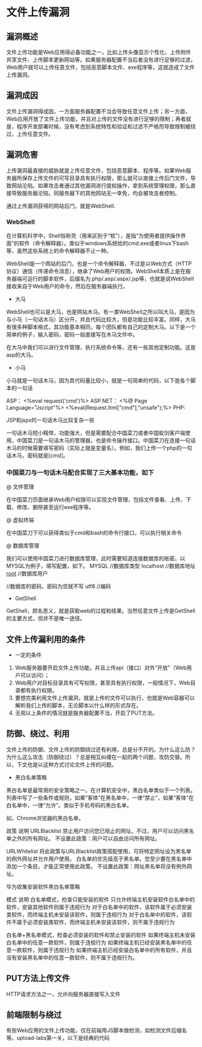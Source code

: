 # 文件上传漏洞

## 漏洞概述

文件上传功能是Web应用得必备功能之一，比如上传头像显示个性化、上传附件共享文件、上传脚本更新网站等。如果服务器配置不当后者没有进行足够的过滤，Web用户就可以上传任意文件，包括恶意脚本文件、exe程序等，这就造成了文件上传漏洞。

## 漏洞成因

文件上传漏洞得成因，一方面服务器配置不当会导致任意文件上传；另一方面，Web应用开放了文件上传功能，并且对上传的文件没有进行足够的限制；再者就是，程序开发部署时候，没有考虑到系统特性和验证和过滤不严格而导致限制被绕过，上传任意文件。

## 漏洞危害

上传漏洞最直接的威胁就是上传任意文件，包括恶意脚本、程序等。如果Web服务器所保存上传文件的可写目录具有执行权限，那么就可以直接上传后门文件，导致网站沦陷。如果攻击者通过其他漏洞进行提权操作，拿到系统管理权限，那么直接导致服务器沦陷。同服务器下的其他网站无一幸免，均会被攻击者控制。

通过上传漏洞获得的网站后门，就是WebShell.

### WebShell

在计算机科学中，Shell俗称壳（用来区别于“核”），是指“为使用者提供操作界面”的软件（命令解释器）。类似于windows系统给的cmd.exe或者linux下bash等，虽然这些系统上的命令解释器不止一种。

WebShell是一个网站的后门，也是一个命令解释器，不过是以Web方式（HTTP协议）通信（传递命令消息），继承了Web用户的权限。WebShell本质上是在服务器端可运行的脚本软件，后缀名为.php/.asp/.aspx/.jsp等，也就是说WebShell接收来自于Web用户的命令，然后在服务器端执行。

- 大马

WebShell也可以是大马，也是网站木马。有一类WebShell之所以叫大马，是因为与小马（一句话木马）区分开，并且代码比较大，但是功能比较丰富。同样，大马有很多种脚本格式，其功能基本相同，每个团队都有自己的定制大马。以下是一个简单的例子，输入密码，密码一般直接写在木马文件中。

在大马中我们可以进行文件管理，执行系统命令等，还有一些其他定制功能。这是asp的大马。

- 小马

小马就是一句话木马，因为其代码量比较小，就是一句简单的代码，以下是各个脚本的一句话

ASP：
<%eval request('cmd')%>
ASP.NET：
<%@ Page Language="Jscript"%>
<%eval(Request.Itml["cmd"],"unsafe");%>
PHP:
<?php @eval($_REQUEST['cmd']);?>

JSP和jspx的一句话木马比较复杂一些

一句话木马短小精悍，功能强大，但是需要配合中国菜刀或者中国蚁剑客户端使用，中国菜刀是一句话木马的管理器，也是命令操作接口。中国菜刀在连接一句话木马的时候需要填写密码（实际上就是变量名）。例如，我们上传一个php的一句话木马，密码就是[cmd]。

### 中国菜刀与一句话木马配合实现了三大基本功能，如下

@ 文件管理

在中国菜刀页面继承Web用户权限可以实现文件管理，包括文件查看、上传、下载、修改、删除甚至运行exe程序等。

@ 虚拟终端

在中国菜刀下可以获得类似于cmd和bash的命令行接口，可以执行相关命令

@ 数据库管理

我们可以使用中国菜刀进行数据库管理，此时需要知道连接数据库的账密。以MYSQL为例子，填写配置，如下。
<T>MYSQL</T>        //数据库类型
<H>localhost</H>    //数据库地址
<U>root</U>         //数据库用户
<P></P>             //数据库的密码，密码为空就不写
<L>utf8</L>         //编码

- GetShell

GetShell，顾名思义，就是获取web的过程和结果。当然任意文件上传是GetShell的主要方式，但并不是唯一途径。

## 文件上传漏利用的条件

- 一定的条件

1. Web服务器要开启文件上传功能，并且上传api（接口）对外“开放”（Web用户可以访问）；
2. Web用户对目标目录具有可写权限，甚至具有执行权限，一般情况下，Web目录都有执行权限。
3. 要想完美利用文件上传漏洞，就是上传的文件可以执行，也就是Web容器可以解析我们上传的脚本，无论脚本以什么样的形式存在。
4. 无视以上条件的情况就是服务器配置不当，开启了PUT方法。

## 防御、绕过、利用

文件上传的防御、文件上传的防御绕过还有利用，总是分不开的。为什么这么防？为什么这么攻击（防御绕过）？总是相互纠缠在一起的两个问题，攻防交替。所以，下文也是以这种方式讨论文件上传的问题。

- 黑白名单策略

黑白名单是最常用的安全策略之一。在计算机安全中，黑白名单类似于一个列表。列表中写了一些条件或规则，如果“客体”在黑名单中，一律“禁止”，如果“客体”在白名单中，一律“允许”。类似于手机号码的黑白名单。

如，Chrome浏览器的黑白名单。

政策                                   说明
URLBlacklist                         禁止用户访问您已阻止的网址。不过，用户可以访问黑名单之外的所有网址。
                                     不设置此政策：用户可以自由访问所有网址。

URLWhitelist                         将此政策与URLBlacklist政策搭配使用，可将特定网址设为黑名单的例外网址并允许用户使用。
                                     白名单的优先级高于黑名单。您至少要在黑名单中添加一个条目，才能正常使用此政策。
                                     不设置此政策：网址黑名单将没有例外网址。

华为收集安装软件黑白名单策略

模式                                  说明
白名单模式，检查只能安装的软件          只允许终端主机安装软件白名单中的软件，安装其他软件则属于违规行为
                                     对于白名单中的软件，该软件属于必须安装类软件，而终端主机未安装该软件，则属于违规行为
                                     对于白名单中的软件，该软件不属于必须安装类软件，而终端主机未安装该软件，则不属于违规行为

白名单+黑名单模式，检查必须安装的软件和禁止安装的软件
                                     如果终端主机未安装白名单中的任意一款软件，则属于违规行为
                                     如果终端主机已经安装黑名单中的任意一款软件，则属于违规行为
                                     如果终端主机已经安装白名单中的所有软件，并且没有安装黑名单中的任意一款软件，则不属于违规行为。


## PUT方法上传文件

HTTP请求方法之一，允许向服务器直接写入文件

## 前端限制与绕过

有些Web应用的文件上传功能，仅在前端用JS脚本做检测，如检测文件后缀名等。upload-labs第一关，以下是经典的代码

<script type="text/javascript">
  function checkFile() {
      var file = document.getElementsByName('upload_file')[0].value;
      if(file == null || file == "") {
          alert("请选择要上传的文件！");
          return false;
      }
      //定义允许上传的文件类型
      var allow_ext = ".jpg|.png|.gif";
      //提取上传文件的类型
      var ext_name = file.substring(file.lastIndexOf("."));
      //判断上传文件类型是否允许上传
      if (allow_ext.indexOf(ext_name) == -1) {
          var errMsg = "该文件不允许上传，请上传" + allow_ext + "类型的文件，当前文件类型为：" + ext_name;
          alert(errMsg);
          return false;

      }
  }